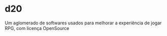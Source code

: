 # d20
Um aglomerado de softwares usados para melhorar a experiência de jogar RPG, com licença OpenSource
